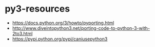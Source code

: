 # py3-resources

- https://docs.python.org/3/howto/pyporting.html
- http://www.diveintopython3.net/porting-code-to-python-3-with-2to3.html
- https://pypi.python.org/pypi/caniusepython3

